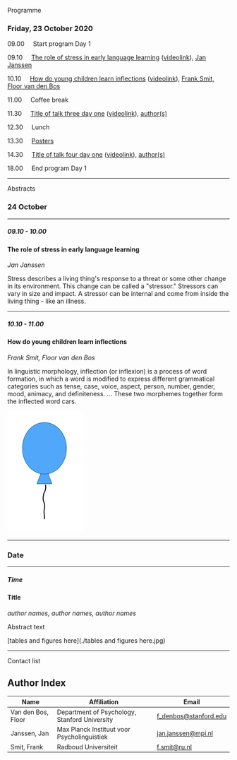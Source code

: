 
Programme

### Friday, 23 October 2020
09.00 &nbsp;&nbsp;&nbsp; Start program Day 1

09.10 &nbsp;&nbsp;&nbsp; [The role of stress in early language learning](./mpal/abstracts#the-role-of-stress-in-early-language-learning) ([videolink](./mpal/video)), [Jan Janssen](./mpal/authors)

10.10 &nbsp;&nbsp;&nbsp; [How do young children learn inflections](./mpal/abstracts#how-do-young-children-learn-inflections) ([videolink](./mpal/video)), [Frank Smit, Floor van den Bos](./mpal/authors)

11.00 &nbsp;&nbsp;&nbsp; Coffee break

11.30 &nbsp;&nbsp;&nbsp; [Title of talk three day one](./mpal/abstracts#title-of-talk-three-day-one) ([videolink](./mpal/video)), [author(s)](./mpal/authors)

12.30 &nbsp;&nbsp;&nbsp; Lunch

13.30 &nbsp;&nbsp;&nbsp; [Posters](./mpal/poster-overview)

14.30 &nbsp;&nbsp;&nbsp; [Title of talk four day one](./mpal/abstracts#title-of-talk-four-day-one) ([videolink](./mpal/video)), [author(s)](./mpal/authors)

18.00 &nbsp;&nbsp;&nbsp; End program Day 1


---

Abstracts

### 24 October

---

##### 09.10 - 10.00

#### The role of stress in early language learning

*Jan Janssen*

Stress describes a living thing's response to a threat or some other change in its environment. This change can be called a "stressor." Stressors can vary in size and impact. A stressor can be internal and come from inside the living thing - like an illness.

---

##### 10.10 - 11.00

#### How do young children learn inflections

*Frank Smit, Floor van den Bos*

In linguistic morphology, inflection (or inflexion) is a process of word formation, in which a word is modified to express different grammatical categories such as tense, case, voice, aspect, person, number, gender, mood, animacy, and definiteness. ... These two morphemes together form the inflected word cars.

![insert table/figure here](./balloon_blue.jpg)

---

<!-- Below would be the markdown format for the abstracts -->

### Date

---

##### Time

#### Title

*author names, author names, author names*

Abstract text

[tables and figures here](./tables and figures here.jpg)

---

Contact list

## Author Index

<!-- on alfabetic order of last name? -->

|Name|Affiliation|Email|
|---|---|---|
|Van den Bos, Floor|Department of Psychology, Stanford University|f_denbos@stanford.edu|
|Janssen, Jan|Max Planck Instituut voor Psycholinguïstiek|jan.janssen@mpi.nl|
|Smit, Frank|Radboud Universiteit|f.smit@ru.nl|
